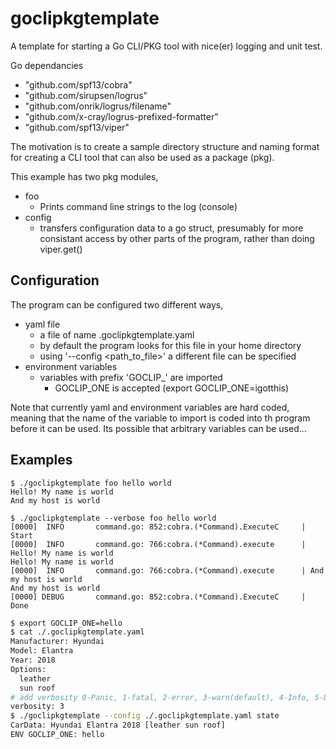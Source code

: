 # goclipkgtemplate
A template for starting a Go CLI/PKG tool with nice(er) logging and unit test.

Go dependancies
* "github.com/spf13/cobra"
* "github.com/sirupsen/logrus"
* "github.com/onrik/logrus/filename"
* "github.com/x-cray/logrus-prefixed-formatter"
* "github.com/spf13/viper"

The motivation is to create a sample directory structure and naming format for
creating a CLI tool that can also be used as a package (pkg).

This example has two pkg modules,

* foo
  * Prints command line strings to the log (console)
* config
  * transfers configuration data to a go struct, presumably for more consistant
    access by other parts of the program, rather than doing viper.get()

    
## Configuration

The program can be configured two different ways,

* yaml file
  * a file of name .goclipkgtemplate.yaml
  * by default the program looks for this file in your home directory
  * using '--config <path_to_file>' a different file can be specified
* environment variables 
  * variables with prefix 'GOCLIP_' are imported
    * GOCLIP_ONE is accepted (export GOCLIP_ONE=igotthis)
  
Note that currently yaml and environment variables are hard coded, meaning
that the name of the variable to import is coded into th program before it
can be used.  Its possible that arbitrary variables can be used...

## Examples

```
$ ./goclipkgtemplate foo hello world
Hello! My name is world
And my host is world
```

```
$ ./goclipkgtemplate --verbose foo hello world
[0000]  INFO       command.go: 852:cobra.(*Command).ExecuteC     | Start
[0000]  INFO       command.go: 766:cobra.(*Command).execute      | Hello! My name is world
Hello! My name is world
[0000]  INFO       command.go: 766:cobra.(*Command).execute      | And my host is world
And my host is world
[0000] DEBUG       command.go: 852:cobra.(*Command).ExecuteC     | Done

```

```bash
$ export GOCLIP_ONE=hello
$ cat ./.goclipkgtemplate.yaml 
Manufacturer: Hyundai
Model: Elantra
Year: 2018
Options:
  leather
  sun roof
# add verbosity 0-Panic, 1-fatal, 2-error, 3-warn(default), 4-Info, 5-Debug
verbosity: 3
$ ./goclipkgtemplate --config ./.goclipkgtemplate.yaml state
CarData: Hyundai Elantra 2018 [leather sun roof]
ENV GOCLIP_ONE: hello

```
